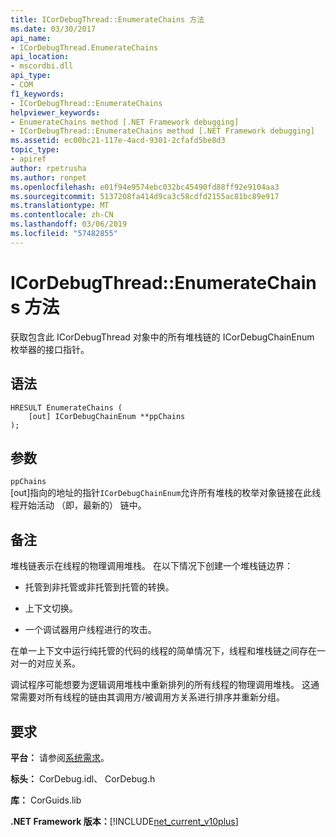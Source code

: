 ```yaml
---
title: ICorDebugThread::EnumerateChains 方法
ms.date: 03/30/2017
api_name:
- ICorDebugThread.EnumerateChains
api_location:
- mscordbi.dll
api_type:
- COM
f1_keywords:
- ICorDebugThread::EnumerateChains
helpviewer_keywords:
- EnumerateChains method [.NET Framework debugging]
- ICorDebugThread::EnumerateChains method [.NET Framework debugging]
ms.assetid: ec00bc21-117e-4acd-9301-2cfafd5be8d3
topic_type:
- apiref
author: rpetrusha
ms.author: ronpet
ms.openlocfilehash: e01f94e9574ebc032bc45490fd88ff92e9104aa3
ms.sourcegitcommit: 5137208fa414d9ca3c58cdfd2155ac81bc89e917
ms.translationtype: MT
ms.contentlocale: zh-CN
ms.lasthandoff: 03/06/2019
ms.locfileid: "57482855"
---
```

# <a name="icordebugthreadenumeratechains-method"></a>ICorDebugThread::EnumerateChains 方法
获取包含此 ICorDebugThread 对象中的所有堆栈链的 ICorDebugChainEnum 枚举器的接口指针。  
  
## <a name="syntax"></a>语法  
  
```  
HRESULT EnumerateChains (  
    [out] ICorDebugChainEnum **ppChains  
);  
```  
  
## <a name="parameters"></a>参数  
 `ppChains`  
 [out]指向的地址的指针`ICorDebugChainEnum`允许所有堆栈的枚举对象链接在此线程开始活动 （即，最新的） 链中。  
  
## <a name="remarks"></a>备注  
 堆栈链表示在线程的物理调用堆栈。 在以下情况下创建一个堆栈链边界：  
  
-   托管到非托管或非托管到托管的转换。  
  
-   上下文切换。  
  
-   一个调试器用户线程进行的攻击。  
  
 在单一上下文中运行纯托管的代码的线程的简单情况下，线程和堆栈链之间存在一对一的对应关系。  
  
 调试程序可能想要为逻辑调用堆栈中重新排列的所有线程的物理调用堆栈。 这通常需要对所有线程的链由其调用方/被调用方关系进行排序并重新分组。  
  
## <a name="requirements"></a>要求  
 **平台：** 请参阅[系统需求](../../../../docs/framework/get-started/system-requirements.md)。  
  
 **标头：** CorDebug.idl、 CorDebug.h  
  
 **库：** CorGuids.lib  
  
 **.NET Framework 版本：**[!INCLUDE[net_current_v10plus](../../../../includes/net-current-v10plus-md.md)]
